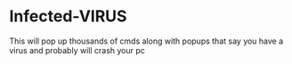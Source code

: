 # Infected-VIRUS
This will pop up thousands of cmds along with popups that say you have a virus and probably will crash your pc
